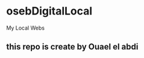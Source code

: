 # osebDigitalLocal
My Local Webs
<h2 style='color : "red"'> this repo is create by Ouael el abdi </h2>
